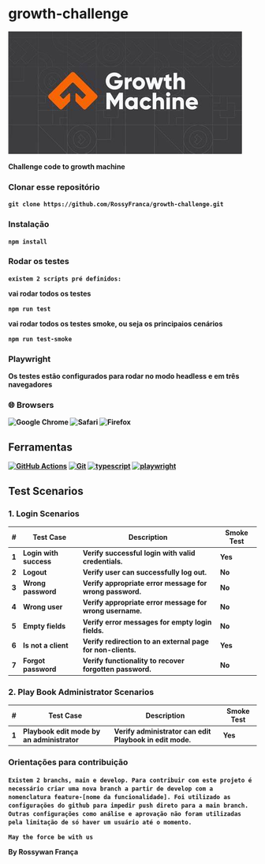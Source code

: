 # growth-challenge
![Logo](./src/assets/logo.jpg)

<b>Challenge code to growth machine

### Clonar esse repositório
    git clone https://github.com/RossyFranca/growth-challenge.git

### Instalação

    npm install

### Rodar os testes
    existem 2 scripts pré definidos:
vai rodar todos os testes
    
    npm run test  
vai rodar todos os testes smoke, ou seja os principaios cenários  

    npm run test-smoke    


### Playwright
Os testes estão configurados para rodar no modo headless e em três navegadores

### 🌐 Browsers

 ![Google Chrome](https://img.shields.io/badge/Google%20Chrome-4285F4?style=for-the-badge&logo=GoogleChrome&logoColor=white)      ![Safari](https://img.shields.io/badge/Safari-000000?style=for-the-badge&logo=Safari&logoColor=white)         ![Firefox](https://img.shields.io/badge/Firefox-FF7139?style=for-the-badge&logo=Firefox&logoColor=white)                                                                                                                 

## Ferramentas
[![GitHub Actions](https://img.shields.io/badge/GitHub-000?style=for-the-badge&logo=github&logoColor=30A3DC)](https://docs.github.com/)
[![Git](https://img.shields.io/badge/Git-000?style=for-the-badge&logo=git&logoColor=E94D5F)](https://git-scm.com/doc) 
[![typescript](https://img.shields.io/badge/TypeScript-007ACC?style=for-the-badge&logo=typescript&logoColor=white)](https://www.typescriptlang.org/)
[![playwright](https://img.shields.io/badge/Playwright-blackgreen?style=for-the-badge&logo=playwright&logoColor=white)](https://www.typescriptlang.org/)



## Test Scenarios

### 1. Login Scenarios

| #   | Test Case                               | Description                                       | Smoke Test |
| --- | --------------------------------------- | ------------------------------------------------- | ---------- |
| 1   | Login with success                      | Verify successful login with valid credentials.   | Yes        |
| 2   | Logout                                  | Verify user can successfully log out.             | No         |
| 3   | Wrong password                         | Verify appropriate error message for wrong password. | No      |
| 4   | Wrong user                             | Verify appropriate error message for wrong username. | No      |
| 5   | Empty fields                           | Verify error messages for empty login fields.     | No         |
| 6   | Is not a client                        | Verify redirection to an external page for non-clients. | Yes |
| 7   | Forgot password                        | Verify functionality to recover forgotten password. | No     |

### 2. Play Book Administrator Scenarios

| #   | Test Case                               | Description                                       | Smoke Test |
| --- | --------------------------------------- | ------------------------------------------------- | ---------- |
| 1   | Playbook edit mode by an administrator  | Verify administrator can edit Playbook in edit mode. | Yes       |



### Orientações para contribuição

``Existem 2 branchs, main e develop. Para contribuir com este projeto é necessário criar uma nova branch a partir de develop com a nomenclatura feature-[nome da funcionalidade]. Foi utilizado as configurações do github para impedir push direto para a main branch. Outras configurações como análise e aprovação não foram utilizadas pela limitação de só haver um usuário até o momento.
``







    May the force be with us



<b> By Rossywan França

